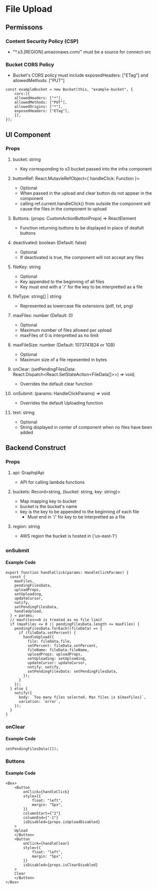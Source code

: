 # File Upload

## Permissons

### Content Security Policy (CSP)

* "*.s3.[REGION].amazonaws.com/" must be a source for connect-src

### Bucket CORS Policy

* Bucket's CORS policy must include exposedHeaders: ["ETag"] and allowedMethods: ["PUT"]

``` 
const exampleBucket = new Bucket(this, "example-bucket", {
    cors:[{
    allowedHeaders: ["*"],
    allowedMethods: ["PUT"],
    allowedOrigins: ["*"],
    exposedHeaders: ["ETag"],
    }],
});
```

## UI Component

### Props

1. bucket: string

    * Key corresponding to s3 bucket passed into the infra component

2. buttonRef: React.MutavleRefObject<{ handleClick: Function }>

    * Optional
    * When passed in the upload and clear button do not appear in the component
    * calling ref.current.handleClick() from outside the component will cause the files in the component to upload

3. Buttons: (props: CustomActionButtonProps) => ReactElement

    * Function returning buttons to be displayed in place of deafult buttons

4. deactivated: boolean (Default: false)

    * Optional
    * If deactivated is true, the component will not accept any files

5. fileKey: string

    * Optional
    * Key appended to the beginning of all files
    * Key must end with a '/' for the key to be interpretted as a file

6. fileType: string[] | string
    
    * Represented as lowercase file extensions (pdf, txt, png)

7. maxFiles: number (Default: 0)

    * Optional
    * Maximum number of files allowed per upload
    * maxFiles of 0 is interpretted as no limit

8. maxFileSize: number (Default: 1073741824 or 1GB)

    * Optional
    * Maximum size of a file repesented in bytes

9. onClear: (setPendingFilesData: React.Dispatch<React.SetStateAction<FileData[]>>) => void;

    * Overrides the default clear function

10. onSubmit: (params: HandleClickParams) => void

    * Overrides the default Uploading function

12. text: string

    * Optional
    * String displayed in center of component when no files have been added

## Backend Construct

### Props

1. api: GraphqlApi

    * API for calling lambda functions

2. buckets: Record<string, {bucket: string, key: string}>

    * Map mapping key to bucket
    * bucket is the bucket's name
    * key is the key to be appended to the beginning of each file
        * Must end in '/' for key to be interpretted as a file
    
3. region: string

    * AWS region the bucket is hosted in ('us-east-1')

##

### onSubmit

#### Example Code


```
export function handleClick(params: HandleClickParams) {
  const {
    maxFiles,
    pendingFilesData,
    uploadProps,
    setUploading,
    updateCursor,
    notify,
    setPendingFilesData,
    handleUpload,
  } = params;
  // maxFiles<=0 is treated as no file limit
  if (maxFiles <= 0 || pendingFilesData.length <= maxFiles) {
    pendingFilesData.forEach((fileData) => {
      if (fileData.setPercent) {
        handleUpload({
          file: fileData.file,
          setPercent: fileData.setPercent,
          fileName: fileData.fileName,
          uploadProps: uploadProps,
          setUploading: setUploading,
          updateCursor: updateCursor,
          notify: notify,
          setPendingFilesData: setPendingFilesData,
        });
      }
    });
  } else {
    notify({
      body: `Too many files selected. Max files is ${maxFiles}`,
      variation: `error`,
    });
  }
}
```

### onClear

#### Example Code

```
setPendingFilesData([]);
```

### Buttons

#### Example Code

```
<Box>
    <Button
        onClick={handleClick}
        style={{
            float: "left",
            margin: "5px",
        }}
        columnStart={"2"}
        columnEnd={"-1"}
        isDisabled={props.isUploadDisabled}
    >
    Upload
    </Button>
    <Button
        onClick={handleClear}
        style={{
            float: "left",
            margin: "5px",
        }}
        isDisabled={props.isClearDisabled}
    >
    Clear
    </Button>
</Box>
```
